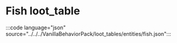 # Fish loot_table

:::code language="json" source="../../../VanillaBehaviorPack/loot_tables/entities/fish.json":::